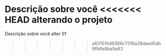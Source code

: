 Descrição sobre você
<<<<<<< HEAD
alterando o projeto
=======
Descrição sobre você alter 01
>>>>>>> a631510d6366c7316a39daed5db9ffdfe8ba5e83
